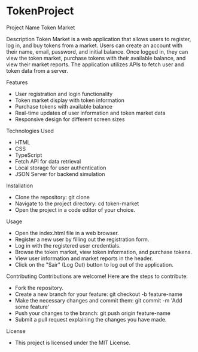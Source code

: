 # TokenProject

Project Name
Token Market

Description
Token Market is a web application that allows users to register, log in, and buy tokens from a market. Users can create an account with their name, email, password, and initial balance. Once logged in, they can view the token market, purchase tokens with their available balance, and view their market reports. The application utilizes APIs to fetch user and token data from a server.

Features
- User registration and login functionality
- Token market display with token information
- Purchase tokens with available balance
- Real-time updates of user information and token market data
- Responsive design for different screen sizes

Technologies Used
- HTML
- CSS
- TypeScript
- Fetch API for data retrieval
- Local storage for user authentication
- JSON Server for backend simulation

Installation
- Clone the repository: git clone <repository-url>
- Navigate to the project directory: cd token-market
- Open the project in a code editor of your choice.

Usage
- Open the index.html file in a web browser.
- Register a new user by filling out the registration form.
- Log in with the registered user credentials.
- Browse the token market, view token information, and purchase tokens.
- View user information and market reports in the header.
- Click on the "Sair" (Log Out) button to log out of the application.

Contributing
Contributions are welcome! Here are the steps to contribute:
- Fork the repository.
- Create a new branch for your feature: git checkout -b feature-name
- Make the necessary changes and commit them: git commit -m 'Add some feature'
- Push your changes to the branch: git push origin feature-name
- Submit a pull request explaining the changes you have made.

License
- This project is licensed under the MIT License.
